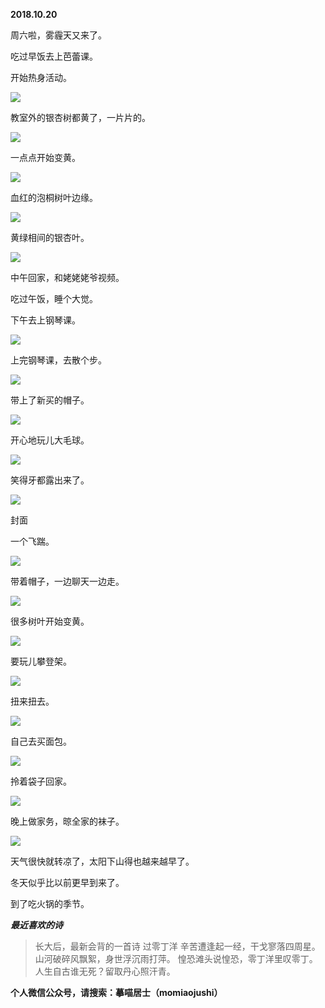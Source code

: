 
          
            
**2018.10.20**

周六啦，雾霾天又来了。

吃过早饭去上芭蕾课。

开始热身活动。




![](img/51001-c9a6d6fc4dd922e5.jpg)




教室外的银杏树都黄了，一片片的。




![](img/51001-f387a6008333785e.jpg)




一点点开始变黄。




![](img/51001-5374dbb0f9aca376.jpg)




血红的泡桐树叶边缘。




![](img/51001-4e5f9ba678f2e136.jpg)




黄绿相间的银杏叶。




![](img/51001-2d574d7760c81074.jpg)




中午回家，和姥姥姥爷视频。

吃过午饭，睡个大觉。

下午去上钢琴课。




![](img/51001-caf6c569a639d36a.jpg)




上完钢琴课，去散个步。




![](img/51001-0324762400604629.jpg)




带上了新买的帽子。




![](img/51001-2503db5ed2013802.jpg)




开心地玩儿大毛球。




![](img/51001-3a81a517431c4ee9.jpg)




笑得牙都露出来了。




![](img/51001-b26ad17267e77532.jpg)

封面


一个飞踹。




![](img/51001-d6e809d5ddd2b8a2.jpg)




带着帽子，一边聊天一边走。




![](img/51001-27c737a769412595.jpg)




很多树叶开始变黄。




![](img/51001-27cea71ddd7c4978.jpg)




要玩儿攀登架。




![](img/51001-4d1d7fd8288ccc0c.jpg)




扭来扭去。




![](img/51001-679508551cf4175a.jpg)




自己去买面包。




![](img/51001-6040d176b2abc03b.jpg)




拎着袋子回家。




![](img/51001-a110078f2261c009.jpg)




晚上做家务，晾全家的袜子。




![](img/51001-8d8ca9adbed9ee2a.jpg)




天气很快就转凉了，太阳下山得也越来越早了。

冬天似乎比以前更早到来了。

到了吃火锅的季节。


***最近喜欢的诗***
>长大后，最新会背的一首诗
过零丁洋
辛苦遭逢起一经，干戈寥落四周星。
山河破碎风飘絮，身世浮沉雨打萍。
惶恐滩头说惶恐，零丁洋里叹零丁。
人生自古谁无死？留取丹心照汗青。




**个人微信公众号，请搜索：摹喵居士（momiaojushi）**

          
        